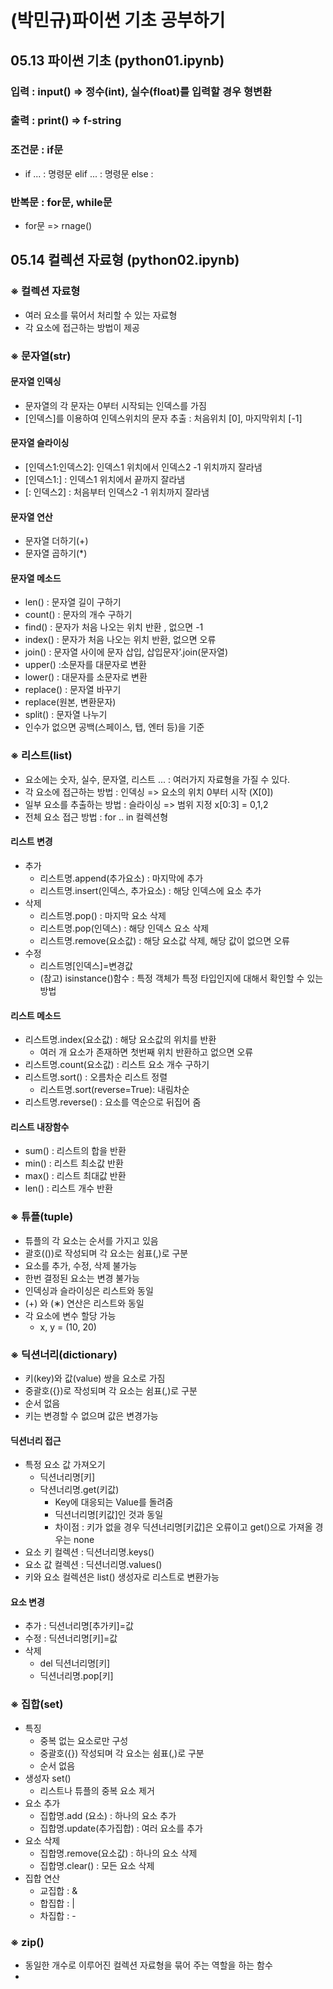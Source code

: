 # (박민규)파이썬 기초 공부하기
## 05.13 파이썬 기초 (python01.ipynb)
### 입력 : input() => 정수(int), 실수(float)를 입력할 경우 형변환
### 출력 : print() => f-string
### 조건문 : if문
  * if ... : 명령문 elif ... : 명령문 else :
### 반복문 : for문, while문 
  * for문 => rnage()
## 05.14 컬렉션 자료형 (python02.ipynb)
### ※ 컬렉션 자료형
  * 여러 요소를 묶어서 처리할 수 있는 자료형 
  * 각 요소에 접근하는 방법이 제공
### ※ 문자열(str)
#### 문자열 인덱싱
  * 문자열의 각 문자는 0부터 시작되는 인덱스를 가짐
  * [인덱스]를 이용하여 인덱스위치의 문자 추출 : 처음위치 [0], 마지막위치 [-1]
#### 문자열 슬라이싱
  * [인덱스1:인덱스2]: 인덱스1 위치에서 인덱스2 -1 위치까지 잘라냄
  * [인덱스1:] : 인덱스1 위치에서 끝까지 잘라냄
  * [: 인덱스2] : 처음부터 인덱스2 -1 위치까지 잘라냄
#### 문자열 연산
  * 문자열 더하기(+)
  * 문자열 곱하기(*)
#### 문자열 메소드
  * len() : 문자열 길이 구하기
  * count() : 문자의 개수 구하기
  * find() : 문자가 처음 나오는 위치 반환 , 없으면 -1
  * index() : 문자가 처음 나오는 위치 반환, 없으면 오류
  * join() : 문자열 사이에 문자 삽입, 삽입문자’.join(문자열)
  * upper() :소문자를 대문자로 변환
  * lower() : 대문자를 소문자로 변환
  * replace() : 문자열 바꾸기
  * replace(원본, 변환문자)
  * split() : 문자열 나누기
  * 인수가 없으면 공백(스페이스, 탭, 엔터 등)을 기준
### ※ 리스트(list)
  * 요소에는 숫자, 실수, 문자열, 리스트 ... : 여러가지 자료형을 가질 수 있다.
  * 각 요소에 접근하는 방법 : 인덱싱 => 요소의 위치 0부터 시작 (X[0])
  * 일부 요소를 추출하는 방법 : 슬라이싱 => 범위 지정 x[0:3] = 0,1,2
  * 전체 요소 접근 방법 : for .. in 컬렉션형
#### 리스트 변경
  * 추가 
    * 리스트명.append(추가요소) : 마지막에 추가
    * 리스트명.insert(인덱스, 추가요소) : 해당 인덱스에 요소 추가
  * 삭제
    * 리스트명.pop() : 마지막 요소 삭제
    * 리스트명.pop(인덱스) : 해당 인덱스 요소 삭제
    * 리스트명.remove(요소값) : 해당 요소값 삭제, 해당 값이 없으면 오류
  * 수정
    * 리스트명[인덱스]=변경값
    * (참고) isinstance()함수 : 특정 객체가 특정 타입인지에 대해서 확인할 수 있는 방법
#### 리스트 메소드
  * 리스트명.index(요소값) : 해당 요소값의 위치를 반환
     * 여러 개 요소가 존재하면 첫번째 위치 반환하고 없으면 오류
  * 리스트명.count(요소값) : 리스트 요소 개수 구하기
  * 리스트명.sort() : 오름차순 리스트 정렬
    * 리스트명.sort(reverse=True): 내림차순
  * 리스트명.reverse() : 요소를 역순으로 뒤집어 줌
#### 리스트 내장함수
  * sum() : 리스트의 합을 반환
  * min() : 리스트 최소값 반환
  * max() : 리스트 최대값 반환
  * len() : 리스트 개수 반환
### ※ 튜플(tuple)
  * 튜플의 각 요소는 순서를 가지고 있음
  * 괄호(())로 작성되며 각 요소는 쉼표(,)로 구분
  * 요소를 추가, 수정, 삭제 불가능
  * 한번 결정된 요소는 변경 불가능
  * 인덱싱과 슬라이싱은 리스트와 동일
  * (+) 와  (∗) 연산은 리스트와 동일
  * 각 요소에 변수 할당 가능
    * x, y = (10, 20)
### ※ 딕션너리(dictionary)
  * 키(key)와 값(value) 쌍을 요소로 가짐
  * 중괄호({})로 작성되며 각 요소는 쉼표(,)로 구분
  * 순서 없음
  * 키는 변경할 수 없으며 값은 변경가능
#### 딕션너리 접근
  * 특정 요소 값 가져오기
    * 딕션너리명[키]
    * 닥션너리명.get(키값)
      * Key에 대응되는 Value를 돌려줌
      * 딕션너리명[키값]인 것과 동일
      * 차이점 : 키가 없을 경우 딕션너리명[키값]은 오류이고 get()으로 가져올 경우는 none
  * 요소 키 컬렉션 : 딕션너리명.keys()
  * 요소 값 컬렉션 : 딕션너리명.values()
  * 키와 요소 컬렉션은 list() 생성자로 리스트로 변환가능
#### 요소 변경
  * 추가 : 딕션너리명[추가키]=값
  * 수정 : 딕션너리명[키]=값
  * 삭제
    * del 딕션너리명[키]
    * 딕션너리명.pop[키]
### ※ 집합(set)
  * 특징
    * 중복 없는 요소로만 구성
    * 중괄호({}) 작성되며 각 요소는 쉼표(,)로 구분
    * 순서 없음
  * 생성자 set()
    * 리스트나 튜플의 중복 요소 제거
  * 요소 추가
    * 집합명.add (요소) : 하나의 요소 추가
    * 집합명.update(추가집합) : 여러 요소를 추가
  * 요소 삭제
    * 집합명.remove(요소값) : 하나의 요소 삭제
    * 집합명.clear() : 모든 요소 삭제
  * 집합 연산
    * 교집합 : &
    * 합집합 : |
    * 차집합 : -
### ※ zip()
  * 동일한 개수로 이루어진 컬렉션 자료형을 묶어 주는 역할을 하는 함수
  * 
